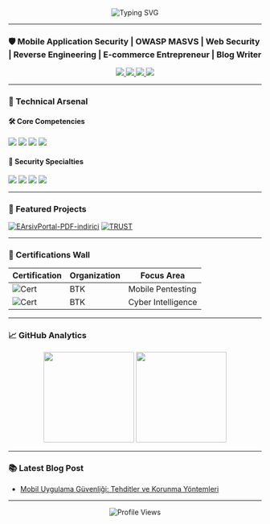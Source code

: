 <div align="center">
  <img src="https://readme-typing-svg.demolab.com?font=Fira+Code&weight=600&size=26&duration=4000&pause=1000&color=38BDD6&center=true&vCenter=true&width=435&lines=Hi+%F0%9F%91%8B%2C+I'm+G%C3%BCven+Ada;Cyber+Security+Researcher;Pentration+Tester;Mobile+App+Security+Expert" alt="Typing SVG" />
</div>

---

### 🛡️ Mobile Application Security | OWASP MASVS | Web Security | Reverse Engineering | E-commerce Entrepreneur | Blog Writer

<div align="center">
  <a href="https://www.linkedin.com/in/guvenada/">
    <img src="https://img.shields.io/badge/LinkedIn-0A66C2?style=for-the-badge&logo=linkedin&logoColor=white" />
  </a>
  <a href="https://guvenada.medium.com/">
    <img src="https://img.shields.io/badge/Medium-000000?style=for-the-badge&logo=medium&logoColor=white" />
  </a>
  <a href="mailto:adaguven@protonmail.com">
    <img src="https://img.shields.io/badge/ProtonMail-8B89CC?style=for-the-badge&logo=protonmail&logoColor=white" />
  </a>
  <a href="https://steamcommunity.com/id/BlaQ_Q/">
    <img src="https://img.shields.io/badge/steam-%23000000.svg?style=for-the-badge&logo=steam&logoColor=white" />
  </a>
</div>

---

### 🔧 Technical Arsenal

#### 🛠️ Core Competencies
![](https://img.shields.io/badge/Python-3776AB?style=for-the-badge&logo=python&logoColor=white)
![](https://img.shields.io/badge/C-A8B9CC?style=for-the-badge&logo=c&logoColor=black)
![](https://img.shields.io/badge/Reverse_Engineering-FF6F00?style=for-the-badge&logo=radar&logoColor=white)
![](https://img.shields.io/badge/Penetration_Testing-FF0000?style=for-the-badge&logo=target&logoColor=white)

#### 🔐 Security Specialties
![](https://img.shields.io/badge/Mobile_Security-4285F4?style=for-the-badge&logo=android&logoColor=white)
![](https://img.shields.io/badge/OWASP-000000?style=for-the-badge&logo=owasp&logoColor=white)
![](https://img.shields.io/badge/CTF-FFD700?style=for-the-badge&logo=chess.com&logoColor=black)
![](https://img.shields.io/badge/Forensics-4B0082?style=for-the-badge&logo=micropython&logoColor=white)

---

### 🚀 Featured Projects

[![EArsivPortal-PDF-indirici](https://github-readme-stats.vercel.app/api/pin/?username=guvenada&repo=EArsivPortal-PDF-indirici&theme=radical)](https://github.com/guvenada/EArsivPortal-PDF-indirici)
[![TRUST](https://github-readme-stats.vercel.app/api/pin/?username=guvenada&repo=TRUST&theme=radical)](https://github.com/guvenada/TRUST)

---

### 📜 Certifications Wall

| Certification | Organization | Focus Area |
|---------------|--------------|------------|
| ![Cert](https://img.shields.io/badge/Mobile_Security-BTK-blue) | BTK | Mobile Pentesting |
| ![Cert](https://img.shields.io/badge/Threat_Hunting-BTK-green) | BTK | Cyber Intelligence |

---

### 📈 GitHub Analytics

<div align="center">
  <img height="180em" src="https://github-readme-stats.vercel.app/api?username=guvenada&show_icons=true&theme=radical" />
  <img height="180em" src="https://github-readme-streak-stats.herokuapp.com/?user=guvenada&theme=radical" />
</div>

---

### 📚 Latest Blog Post
<!-- BLOG-POST-LIST:START -->
- [Mobil Uygulama Güvenliği: Tehditler ve Korunma Yöntemleri](https://guvenada.medium.com/mobil-uygulama-güvenliği-tehditler-ve-korunma-yöntemleri-243f3f3bf0d9)
<!-- BLOG-POST-LIST:END -->

---

<div align="center">
  <img src="https://komarev.com/ghpvc/?username=guvenada&style=flat-square&color=blue" alt="Profile Views"/>
</div>
